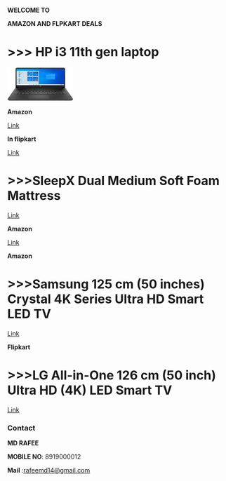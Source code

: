  **WELCOME TO**

**AMAZON AND FLPKART DEALS**


<html>
   <body>
      <h1> >>> HP i3 11th gen laptop</h1>
     <img src="hplaptop.jpg" alt="Trulli" width="150" height="75"/>
   </body>
</html>



**Amazon**

[Link](https://www.amazon.in/gp/product/B08XY3843B/ref=as_li_tl?ie=UTF8&tag=rafstore-21&camp=3638&creative=24630&linkCode=as2&creativeASIN=B08XY3843B&linkId=5ba612186936affa8f4a4dfad9857825)


**In flipkart**


[Link](http://fkrt.it/N6QJy8uuuN)

<html>
   <body>
      <h1> >>>SleepX Dual Medium Soft Foam Mattress </h1>
    </body>
 </html>
   
   
   [Link](http://fkrt.it/tn2yhhNNNN)
   
**Amazon**

[Link](https://amzn.to/3eXN62e)

**Amazon**

<html>
   <body>
      <h1> >>>Samsung 125 cm (50 inches) Crystal 4K Series Ultra HD Smart LED TV</h1>
    </body>
 </html>
 
 [Link](https://amzn.to/33e14Ht)
 
**Flipkart**

 <html>
   <body>
      <h1> >>>LG All-in-One 126 cm (50 inch) Ultra HD (4K) LED Smart TV</h1>
    </body>
 </html>
 
 
[Link](http://fkrt.it/ienR6vNNNN)

   
### Contact

**MD RAFEE**

**MOBILE NO**: 8919000012

**Mail** :rafeemd14@gmail.com

